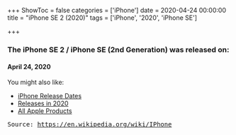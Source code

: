 +++
ShowToc = false
categories = ['iPhone']
date = 2020-04-24 00:00:00
title = "iPhone SE 2 (2020)"
tags = ['iPhone', '2020', 'iPhone SE']

+++

### The iPhone SE 2 / iPhone SE (2nd Generation) was released on: 
#### April 24, 2020


<!--more-->


    
You might also like:

- [iPhone Release Dates](https://AppleReleaseDate.com/categories/iphone/)
- [Releases in 2020](https://AppleReleaseDate.com/tags/2020/)
- [All Apple Products](https://AppleReleaseDate.com/categories/)



<kbd> Source: https://en.wikipedia.org/wiki/IPhone</kbd>

